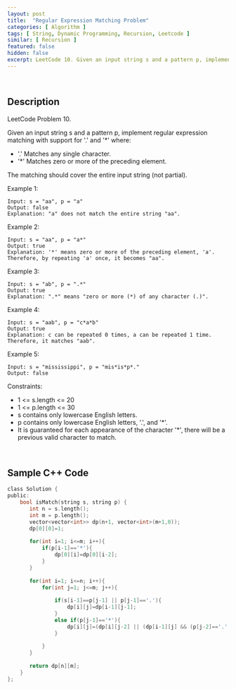 ```yaml
---
layout: post
title:  "Regular Expression Matching Problem"
categories: [ Algorithm ]
tags: [ String, Dynamic Programming, Recursion, Leetcode ]
similar: [ Recursion ]
featured: false
hidden: false
excerpt: LeetCode 10. Given an input string s and a pattern p, implement regular expression matching.
---
```


<br />

## Description

LeetCode Problem 10. 

Given an input string s and a pattern p, implement regular expression matching with support for '.' and '*' where:

* '.' Matches any single character.​​​​
* '*' Matches zero or more of the preceding element.

The matching should cover the entire input string (not partial).
 

Example 1:
```
Input: s = "aa", p = "a"
Output: false
Explanation: "a" does not match the entire string "aa".
```

Example 2:
```
Input: s = "aa", p = "a*"
Output: true
Explanation: '*' means zero or more of the preceding element, 'a'. Therefore, by repeating 'a' once, it becomes "aa".
```

Example 3:
```
Input: s = "ab", p = ".*"
Output: true
Explanation: ".*" means "zero or more (*) of any character (.)".
```

Example 4:
```
Input: s = "aab", p = "c*a*b"
Output: true
Explanation: c can be repeated 0 times, a can be repeated 1 time. Therefore, it matches "aab".
```

Example 5:
```
Input: s = "mississippi", p = "mis*is*p*."
Output: false
```
 

Constraints:

* 1 <= s.length <= 20
* 1 <= p.length <= 30
* s contains only lowercase English letters.
* p contains only lowercase English letters, '.', and '*'.
* It is guaranteed for each appearance of the character '*', there will be a previous valid character to match.


<br />

## Sample C++ Code


```c
class Solution {
public:
    bool isMatch(string s, string p) {
       int n = s.length();
       int m = p.length(); 
       vector<vector<int>> dp(n+1, vector<int>(m+1,0));
       dp[0][0]=1; 
       
       for(int i=1; i<=m; i++){
           if(p[i-1]=='*'){
               dp[0][i]=dp[0][i-2];
           }
       } 
        
       for(int i=1; i<=n; i++){
           for(int j=1; j<=m; j++){
               
               if(s[i-1]==p[j-1] || p[j-1]=='.'){
                   dp[i][j]=dp[i-1][j-1];
               }
               else if(p[j-1]=='*'){
                   dp[i][j]=(dp[i][j-2] || (dp[i-1][j] && (p[j-2]=='.' || p[j-2]==s[i-1])));
               }
               
           }
       }
        
       return dp[n][m]; 
    }
};
```
